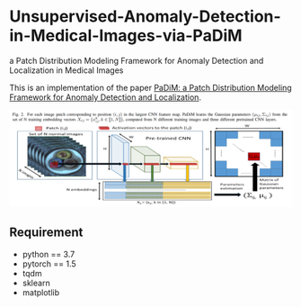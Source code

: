 # Unsupervised-Anomaly-Detection-in-Medical-Images-via-PaDiM
a Patch Distribution Modeling Framework for Anomaly Detection and Localization in Medical Images

This is an implementation of the paper [PaDiM: a Patch Distribution Modeling Framework for Anomaly Detection and Localization](https://arxiv.org/pdf/2011.08785).   

<p align="center">
    <img src="sources/pic1.png" width="1000"\>
</p>

## Requirement
* python == 3.7
* pytorch == 1.5
* tqdm
* sklearn
* matplotlib
